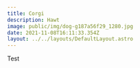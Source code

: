 ```yaml
---
title: Corgi
description: Hawt
image: public/img/dog-g187a56f29_1280.jpg
date: 2021-11-08T16:11:33.354Z
layout: ../../layouts/DefaultLayout.astro
---
```


Test
